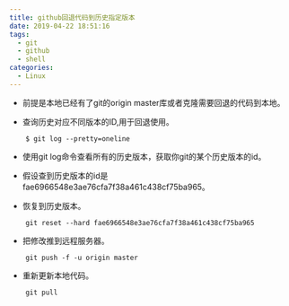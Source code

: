 ```yaml
---
title: github回退代码到历史指定版本
date: 2019-04-22 18:51:16
tags:
  - git
  - github
  - shell
categories:
  - Linux
---
```


+ 前提是本地已经有了git的origin master库或者克隆需要回退的代码到本地。

+ 查询历史对应不同版本的ID,用于回退使用。
```
	$ git log --pretty=oneline
```
+ 使用git log命令查看所有的历史版本，获取你git的某个历史版本的id。
 * 假设查到历史版本的id是fae6966548e3ae76cfa7f38a461c438cf75ba965。

+ 恢复到历史版本。
```
	git reset --hard fae6966548e3ae76cfa7f38a461c438cf75ba965
```

+ 把修改推到远程服务器。
```
	git push -f -u origin master
```

+ 重新更新本地代码。
```
	git pull
```
